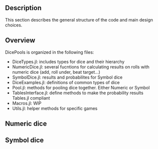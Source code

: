 ## Description

This section describes the general structure of the code and main design choices.

## Overview

DicePools is organized in the following files:

- DiceTypes.jl: includes types for dice and their hierarchy 
- NumericDice.jl: several fucntions for calculating results on rolls with numeric dice (add, roll under, beat target...)
- SymbolDice.jl: results and probabilites for Symbol dice
- DiceExamples.jl: definitions of common types of dice
- Pool.jl: methods for pooling dice together. Either Numeric or Symbol
- TablesInterface.jl: define methods to make the probability results Tables.jl compliant
- Macros.jl: WIP
- Utils.jl: helper methods for specific games

## Numeric dice

## Symbol dice